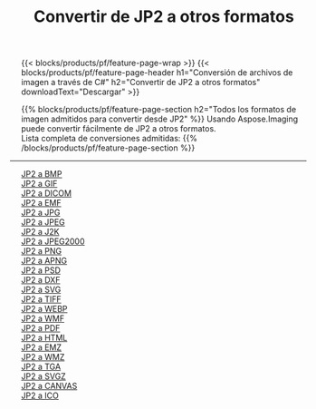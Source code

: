 ﻿---
title: Convertir de JP2 a otros formatos 
weight: 3920
url: /es/net/conversion/from/jp2 
lang: es
langdirlevel: 2
locales: zh-hans,ja,it,ru,de,es,fr,nl,id,lt,pl,pt,vi,tr,ko,zh-hant,ar,hi,th,sv,cs,uk,he
description: Usando Aspose.Imaging puede convertir fácilmente de JP2 a otros formatos
---

{{< blocks/products/pf/feature-page-wrap >}}
{{< blocks/products/pf/feature-page-header h1="Conversión de archivos de imagen a través de C#" h2="Convertir de JP2 a otros formatos" downloadText="Descargar" >}}


{{% blocks/products/pf/feature-page-section  h2="Todos los formatos de imagen admitidos para convertir desde JP2" %}}
Usando Aspose.Imaging puede convertir fácilmente de JP2 a otros formatos.
<br/>
Lista completa de conversiones admitidas:
{{% /blocks/products/pf/feature-page-section %}}
<div class="container-fluid productfamilypage bg-gray">
    <div class="convertypes bg-gray agp-content section">
        <div class="container">
		<hr style="margin-left:-20px;"/>
		<div class="row other-converters">
		    <div class='col-md-2 other-converter remove-lp remove-rp'><a href="/imaging/es/net/conversion/jp2-to-bmp" >JP2 a BMP</a></div><div class='col-md-2 other-converter remove-lp remove-rp'><a href="/imaging/es/net/conversion/jp2-to-gif" >JP2 a GIF</a></div><div class='col-md-2 other-converter remove-lp remove-rp'><a href="/imaging/es/net/conversion/jp2-to-dicom" >JP2 a DICOM</a></div><div class='col-md-2 other-converter remove-lp remove-rp'><a href="/imaging/es/net/conversion/jp2-to-emf" >JP2 a EMF</a></div><div class='col-md-2 other-converter remove-lp remove-rp'><a href="/imaging/es/net/conversion/jp2-to-jpg" >JP2 a JPG</a></div><div class='col-md-2 other-converter remove-lp remove-rp'><a href="/imaging/es/net/conversion/jp2-to-jpeg" >JP2 a JPEG</a></div><div class='col-md-2 other-converter remove-lp remove-rp'><a href="/imaging/es/net/conversion/jp2-to-j2k" >JP2 a J2K</a></div><div class='col-md-2 other-converter remove-lp remove-rp'><a href="/imaging/es/net/conversion/jp2-to-jpeg2000" >JP2 a JPEG2000</a></div><div class='col-md-2 other-converter remove-lp remove-rp'><a href="/imaging/es/net/conversion/jp2-to-png" >JP2 a PNG</a></div><div class='col-md-2 other-converter remove-lp remove-rp'><a href="/imaging/es/net/conversion/jp2-to-apng" >JP2 a APNG</a></div><div class='col-md-2 other-converter remove-lp remove-rp'><a href="/imaging/es/net/conversion/jp2-to-psd" >JP2 a PSD</a></div><div class='col-md-2 other-converter remove-lp remove-rp'><a href="/imaging/es/net/conversion/jp2-to-dxf" >JP2 a DXF</a></div><div class='col-md-2 other-converter remove-lp remove-rp'><a href="/imaging/es/net/conversion/jp2-to-svg" >JP2 a SVG</a></div><div class='col-md-2 other-converter remove-lp remove-rp'><a href="/imaging/es/net/conversion/jp2-to-tiff" >JP2 a TIFF</a></div><div class='col-md-2 other-converter remove-lp remove-rp'><a href="/imaging/es/net/conversion/jp2-to-webp" >JP2 a WEBP</a></div><div class='col-md-2 other-converter remove-lp remove-rp'><a href="/imaging/es/net/conversion/jp2-to-wmf" >JP2 a WMF</a></div><div class='col-md-2 other-converter remove-lp remove-rp'><a href="/imaging/es/net/conversion/jp2-to-pdf" >JP2 a PDF</a></div><div class='col-md-2 other-converter remove-lp remove-rp'><a href="/imaging/es/net/conversion/jp2-to-html" >JP2 a HTML</a></div><div class='col-md-2 other-converter remove-lp remove-rp'><a href="/imaging/es/net/conversion/jp2-to-emz" >JP2 a EMZ</a></div><div class='col-md-2 other-converter remove-lp remove-rp'><a href="/imaging/es/net/conversion/jp2-to-wmz" >JP2 a WMZ</a></div><div class='col-md-2 other-converter remove-lp remove-rp'><a href="/imaging/es/net/conversion/jp2-to-tga" >JP2 a TGA</a></div><div class='col-md-2 other-converter remove-lp remove-rp'><a href="/imaging/es/net/conversion/jp2-to-svgz" >JP2 a SVGZ</a></div><div class='col-md-2 other-converter remove-lp remove-rp'><a href="/imaging/es/net/conversion/jp2-to-canvas" >JP2 a CANVAS</a></div><div class='col-md-2 other-converter remove-lp remove-rp'><a href="/imaging/es/net/conversion/jp2-to-ico" >JP2 a ICO</a></div>
                </div>
        </div>
    </div>
</div>
<br/>

